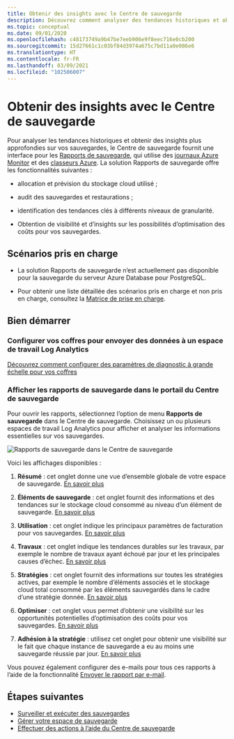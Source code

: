 ```yaml
---
title: Obtenir des insights avec le Centre de sauvegarde
description: Découvrez comment analyser des tendances historiques et obtenir des insights plus approfondis au sujet de vos sauvegardes avec le Centre de sauvegarde.
ms.topic: conceptual
ms.date: 09/01/2020
ms.openlocfilehash: c48173749a9b47be7eeb906e9f8eec716e0cb200
ms.sourcegitcommit: 15d27661c1c03bf84d3974a675c7bd11a0e086e6
ms.translationtype: HT
ms.contentlocale: fr-FR
ms.lasthandoff: 03/09/2021
ms.locfileid: "102506007"
---
```

# <a name="obtain-insights-using-backup-center"></a>Obtenir des insights avec le Centre de sauvegarde

Pour analyser les tendances historiques et obtenir des insights plus approfondies sur vos sauvegardes, le Centre de sauvegarde fournit une interface pour les [Rapports de sauvegarde](configure-reports.md), qui utilise des [journaux Azure Monitor](../azure-monitor/logs/data-platform-logs.md) et des [classeurs Azure](../azure-monitor/visualize/workbooks-overview.md). La solution Rapports de sauvegarde offre les fonctionnalités suivantes :

- allocation et prévision du stockage cloud utilisé ;

- audit des sauvegardes et restaurations ;

- identification des tendances clés à différents niveaux de granularité.

- Obtention de visibilité et d’insights sur les possibilités d’optimisation des coûts pour vos sauvegardes.

## <a name="supported-scenarios"></a>Scénarios pris en charge

- La solution Rapports de sauvegarde n’est actuellement pas disponible pour la sauvegarde du serveur Azure Database pour PostgreSQL.

- Pour obtenir une liste détaillée des scénarios pris en charge et non pris en charge, consultez la [Matrice de prise en charge](backup-center-support-matrix.md).

## <a name="get-started"></a>Bien démarrer

### <a name="configure-your-vaults-to-send-data-to-a-log-analytics-workspace"></a>Configurer vos coffres pour envoyer des données à un espace de travail Log Analytics

[Découvrez comment configurer des paramètres de diagnostic à grande échelle pour vos coffres](./configure-reports.md#get-started)

### <a name="view-backup-reports-in-the-backup-center-portal"></a>Afficher les rapports de sauvegarde dans le portail du Centre de sauvegarde

Pour ouvrir les rapports, sélectionnez l’option de menu **Rapports de sauvegarde** dans le Centre de sauvegarde. Choisissez un ou plusieurs espaces de travail Log Analytics pour afficher et analyser les informations essentielles sur vos sauvegardes.

![Rapports de sauvegarde dans le Centre de sauvegarde](./media/backup-center-obtain-insights/backup-center-backup-reports.png)

Voici les affichages disponibles :

1. **Résumé** : cet onglet donne une vue d’ensemble globale de votre espace de sauvegarde. [En savoir plus](./configure-reports.md#summary)

2. **Éléments de sauvegarde** : cet onglet fournit des informations et des tendances sur le stockage cloud consommé au niveau d’un élément de sauvegarde. [En savoir plus](./configure-reports.md#backup-items)

3. **Utilisation** : cet onglet indique les principaux paramètres de facturation pour vos sauvegardes. [En savoir plus](./configure-reports.md#usage)

4. **Travaux** : cet onglet indique les tendances durables sur les travaux, par exemple le nombre de travaux ayant échoué par jour et les principales causes d’échec. [En savoir plus](./configure-reports.md#jobs)

5. **Stratégies** : cet onglet fournit des informations sur toutes les stratégies actives, par exemple le nombre d’éléments associés et le stockage cloud total consommé par les éléments sauvegardés dans le cadre d’une stratégie donnée. [En savoir plus](./configure-reports.md#policies)

6. **Optimiser** : cet onglet vous permet d’obtenir une visibilité sur les opportunités potentielles d’optimisation des coûts pour vos sauvegardes. [En savoir plus](./configure-reports.md#optimize)

7. **Adhésion à la stratégie** : utilisez cet onglet pour obtenir une visibilité sur le fait que chaque instance de sauvegarde a eu au moins une sauvegarde réussie par jour. [En savoir plus](./configure-reports.md#policy-adherence)

Vous pouvez également configurer des e-mails pour tous ces rapports à l’aide de la fonctionnalité [Envoyer le rapport par e-mail](backup-reports-email.md).

## <a name="next-steps"></a>Étapes suivantes

- [Surveiller et exécuter des sauvegardes](backup-center-monitor-operate.md)
- [Gérer votre espace de sauvegarde](backup-center-govern-environment.md)
- [Effectuer des actions à l’aide du Centre de sauvegarde](backup-center-actions.md)